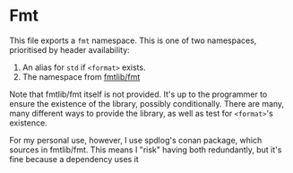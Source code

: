 # Fmt

This file exports a `fmt` namespace. This is one of two namespaces, prioritised by header availability:

1. An alias for `std` if `<format>` exists.
2. The namespace from [fmtlib/fmt](//github.com/fmtlib/fmt)

Note that fmtlib/fmt itself is not provided. It's up to the programmer to ensure the existence of the library, possibly conditionally. There are many, many different ways to provide the library, as well as test for `<format>`'s existence. 

For my personal use, however, I use spdlog's conan package, which sources in fmtlib/fmt. This means I "risk" having both redundantly, but it's fine because a dependency uses it
